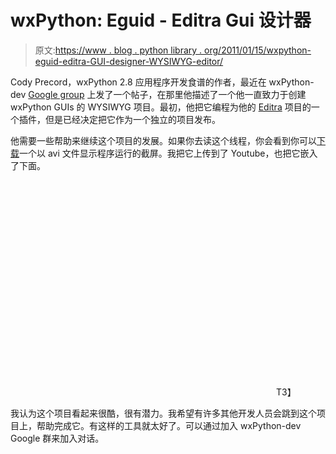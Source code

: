 # wxPython: Eguid - Editra Gui 设计器

> 原文:[https://www . blog . python library . org/2011/01/15/wxpython-eguid-editra-GUI-designer-WYSIWYG-editor/](https://www.blog.pythonlibrary.org/2011/01/15/wxpython-eguid-editra-gui-designer-wysiwyg-editor/)

Cody Precord，wxPython 2.8 应用程序开发食谱的作者，最近在 wxPython-dev [Google group](http://groups.google.com/group/wxPython-dev/browse_thread/thread/6b4c4ed4ea425720) 上发了一个帖子，在那里他描述了一个他一直致力于创建 wxPython GUIs 的 WYSIWYG 项目。最初，他把它编程为他的 [Editra](http://editra.org/) 项目的一个插件，但是已经决定把它作为一个独立的项目发布。

他需要一些帮助来继续这个项目的发展。如果你去读这个线程，你会看到你可以[下载](http://editra.org/uploads/test/eguid_prototype.avi)一个以 avi 文件显示程序运行的截屏。我把它上传到了 Youtube，也把它嵌入了下面。

<object style="width: 425px; height: 344px;" classid="clsid:d27cdb6e-ae6d-11cf-96b8-444553540000" width="425" height="344" codebase="http://download.macromedia.com/pub/shockwave/cabs/flash/swflash.cab#version=6,0,40,0"><param name="src" value="http://www.youtube.com/v/fuyEslF7pJ0?hl=en&amp;fs=1"><embed style="width: 425px; height: 344px;" type="application/x-shockwave-flash" width="425" height="344" src="http://www.youtube.com/v/fuyEslF7pJ0?hl=en&amp;fs=1">T3】</object>

我认为这个项目看起来很酷，很有潜力。我希望有许多其他开发人员会跳到这个项目上，帮助完成它。有这样的工具就太好了。可以通过加入 wxPython-dev Google 群来加入对话。